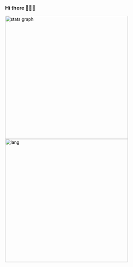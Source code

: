 ### Hi there 👋🐒​🦥​


<img src="https://github-readme-stats.vercel.app/api?hide_title=true&hide_rank=false&show_icons=true&include_all_commits=true&count_private=false&disable_animations=false&layout=compact&locale=en&hide_border=true&theme=jolly&username=Xhst" width="400" alt="stats graph"  /> 
<img src="https://github-readme-stats.vercel.app/api/top-langs?show_icons=true&locale=en&layout=compact&langs_count=8&hide_border=true&theme=jolly&username=Xhst" alt="lang" width="400"/> 


<!--
**Xhst/Xhst** is a ✨ _special_ ✨ repository because its `README.md` (this file) appears on your GitHub profile.

Here are some ideas to get you started:

- 🔭 I’m currently working on ...
- 🌱 I’m currently learning ...
- 👯 I’m looking to collaborate on ...
- 🤔 I’m looking for help with ...
- 💬 Ask me about ...
- 📫 How to reach me: ...
- 😄 Pronouns: ...
- ⚡ Fun fact: ...
-->
